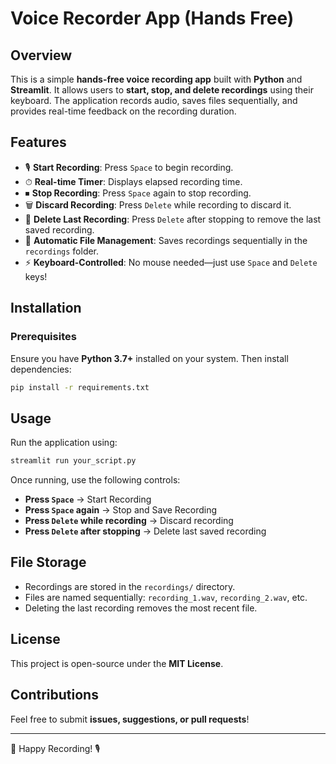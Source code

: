 # Voice Recorder App (Hands Free)

## Overview

This is a simple **hands-free voice recording app** built with **Python** and **Streamlit**. It allows users to **start, stop, and delete recordings** using their keyboard. The application records audio, saves files sequentially, and provides real-time feedback on the recording duration.

## Features

- 🎙 **Start Recording**: Press `Space` to begin recording.
- ⏱ **Real-time Timer**: Displays elapsed recording time.
- ⏹ **Stop Recording**: Press `Space` again to stop recording.
- 🗑 **Discard Recording**: Press `Delete` while recording to discard it.
- 🧹 **Delete Last Recording**: Press `Delete` after stopping to remove the last saved recording.
- 📁 **Automatic File Management**: Saves recordings sequentially in the `recordings` folder.
- ⚡ **Keyboard-Controlled**: No mouse needed—just use `Space` and `Delete` keys!

## Installation

### Prerequisites

Ensure you have **Python 3.7+** installed on your system. Then install dependencies:

```sh
pip install -r requirements.txt
```

## Usage

Run the application using:

```sh
streamlit run your_script.py
```

Once running, use the following controls:

- **Press `Space`** → Start Recording
- **Press `Space` again** → Stop and Save Recording
- **Press `Delete` while recording** → Discard recording
- **Press `Delete` after stopping** → Delete last saved recording

## File Storage

- Recordings are stored in the `recordings/` directory.
- Files are named sequentially: `recording_1.wav`, `recording_2.wav`, etc.
- Deleting the last recording removes the most recent file.

## License

This project is open-source under the **MIT License**.

## Contributions

Feel free to submit **issues, suggestions, or pull requests**!

---

🚀 Happy Recording! 🎙
